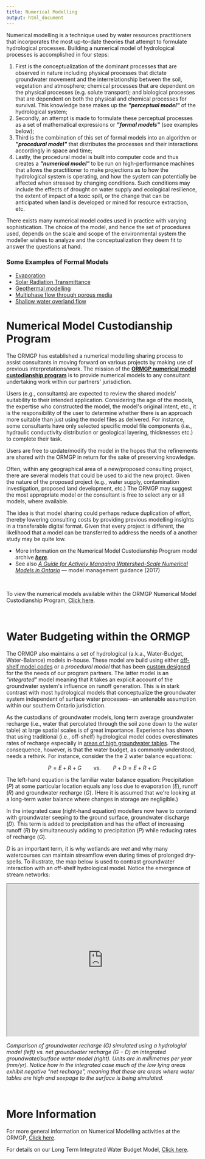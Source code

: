 ```yaml
---
title: Numerical Modelling
output: html_document
---
```


Numerical modelling is a technique used by water resources practitioners that incorporates the most up-to-date theories that attempt to formulate hydrological processes. Building a numerical model of hydrological processes is accomplished in four steps:

1. First is the conceptualization of the dominant processes that are observed in nature including physical processes that dictate groundwater movement and the interrelationship between the soil, vegetation and atmosphere; chemical processes that are dependent on the physical processes (e.g. solute transport); and biological processes that are dependent on both the physical and chemical processes for survival.  This knowledge base makes up the *__"perceptual model"__* of the hydrological system;
1. Secondly, an attempt is made to formulate these perceptual processes as a set of mathematical expressions or *__"formal models"__* (see examples below);
1. Third is the combination of this set of formal models into an algorithm or *__"procedural model"__* that distributes the processes and their interactions accordingly in space and time;
1. Lastly, the procedural model is built into computer code and thus creates a *__"numerical model"__* to be run on high-performance machines that allows the practitioner to make projections as to how the hydrological system is operating, and how the system can potentially be affected when stressed by changing conditions.  Such conditions may include the effects of drought on water supply and ecological resilience, the extent of impact of a toxic spill, or the change that can be anticipated when land is developed or mined for resource extraction, etc.

There exists many numerical model codes used in practice with varying sophistication. The choice of the model, and hence the set of procedures used, depends on the scale and scope of the environmental system the modeller wishes to analyze and the conceptualization they deem fit to answer the questions at hand.

### Some Examples of Formal Models

* [Evaporation](/info/evaporation/)
* [Solar Radiation Transmittance](/info/solarradiation/)    
* [Geothermal modelling](/info/geothermal/)
* [Multiphase flow through porous media](/info/pmflow/)
* [Shallow water overland flow](/info/lia/)



# Numerical Model Custodianship Program

The ORMGP has established a numerical modelling sharing process to assist consultants in moving forward on various projects by making use of previous interpretations/work. The mission of the [**ORMGP numerical model custodianship program**](/snapshots/md/numerical-model-custodianship-program.html) is to provide numerical models to any consultant undertaking work within our partners' jurisdiction.  

Users (e.g., consultants) are expected to review the shared models' suitability to their intended application. Considering the age of the models, the expertise who constructed the model, the model's original intent, etc., it is the responsibility of the user to determine whether there is an approach more suitable than just using the model files as delivered. For instance, some consultants have only selected specific model file components (i.e., hydraulic conductivity distribution or geological layering, thicknesses etc.) to complete their task.

Users are free to update/modify the model in the hopes that the refinements are shared with the ORMGP in return for the sake of preserving knowledge.

Often, within any geographical area of a new/proposed consulting project, there are several models that could be used to aid the new project. Given the nature of the proposed project (e.g., water supply, contamination investigation, proposed land development, etc.) The ORMGP may suggest the most appropriate model or the consultant is free to select any or all models, where available.  

The idea is that model sharing could perhaps reduce duplication of effort, thereby lowering consulting costs by providing previous modelling insights in a transferable digital format.  Given that every project is different, the likelihood that a model can be transferred to address the needs of a another study may be quite low.
  
* More information on the Numerical Model Custodianship Program model archive [*__here__*](/snapshots/md/numerical-model-custodianship-program.html).
* See also [*A Guide for Actively Managing Watershed-Scale Numerical Models in Ontario*](https://www.oakridgeswater.ca/_files/ugd/4a0a6e_c41c71a481ea4657806e1fbb0c912f7a.pdf) — model management guidance (2017)

<br>

To view the numerical models available within the ORMGP Numerical Model Custodianship Program, <a href="https://maps.oakridgeswater.ca/Html5Viewer/index.html?viewer=ORMGPP&run=NumericalModels" target="_blank">Click here</a>.

<br>

# Water Budgeting within the ORMGP

The ORMGP also maintains a set of hydrological (a.k.a., Water-Budget, Water-Balance) models in-house. These model are build using either [off-shelf model codes](/interpolants/modelling/ravenmodel.html) or a *procedural model* that has been [custom designed](/interpolants/modelling/waterbudgetmodel.html) for the the needs of our program partners. The latter model is an *"integrated"* model meaning that it takes an explicit account of the groundwater system's influence on runoff generation. This is in stark contrast with most hydrological models that conceptualize the groundwater system independent of surface water processes--an untenable assumption within our southern Ontario jurisdiction.

As the custodians of groundwater models, long term average groundwater recharge (i.e., water that percolated through the soil zone down to the water table) at large spatial scales is of great importance. Experience has shown that using traditional (i.e., off-shelf) hydrological model codes overestimates rates of recharge especially in [areas of high groundwater tables](/watertable/). The consequence, however, is that the water budget, as commonly understood, needs a rethink. For instance, consider the the 2 water balance equations:

$$ P=E+R+G \qquad\text{vs.}\qquad P+D=E+R+G $$

The left-hand equation is the familiar water balance equation: Precipitation $(P)$ at some particular location equals any loss due to evaporation $(E)$, runoff $(R)$ and groundwater recharge $(G)$. (Here it is assumed that we're looking at a long-term water balance where changes in storage are negligible.)

In the integrated case (right-hand equation) modellers now have to contend with groundwater seeping to the ground surface, groundwater discharge $(D)$. This term is added to precipitation and has the effect of increasing runoff $(R)$ by simultaneously adding to precipitation $(P)$ while reducing rates of recharge $(G)$. 

$D$ is an important term, it is why wetlands are *wet* and why many watercourses can maintain streamflow even during times of prolonged dry-spells. To illustrate, the map below is used to contrast groundwater interaction with an off-shelf hydrological model. Notice the emergence of stream networks:


<iframe src="https://golang.oakridgeswater.ca/pages/Raven23WB-compare.html" width="100%" height="400" scrolling="no" allowfullscreen></iframe>

_Comparison of groundwater recharge $(G)$ simulated using a hydrologial model (left) vs. net groundwater recharge $(G-D)$ an integrated groundwater/surface water model (right). Units are in millimetres per year (mm/yr). Notice how in the integrated case much of the low lying areas exhibit negative "net recharge", meaning that these are areas where water tables are high and seepage to the surface is being simulated._

<br>


# More Information

For more general information on Numerical Modelling activities at the ORMGP, <a href="https://owrc.github.io/interpolants/#numerical-modelling" target="_blank">Click here</a>.

For details on our Long Term Integrated Water Budget Model, <a href="https://owrc.github.io/interpolants/modelling/waterbudgetmodel.html" target="_blank">Click here</a>.